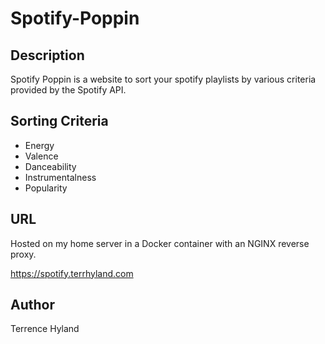 # Spotify-Poppin

## Description

Spotify Poppin is a website to sort your spotify playlists by various criteria provided by the Spotify API.

## Sorting Criteria

- Energy
- Valence
- Danceability
- Instrumentalness
- Popularity

## URL
Hosted on my home server in a Docker container with an NGINX reverse proxy.

https://spotify.terrhyland.com

## Author

Terrence Hyland
